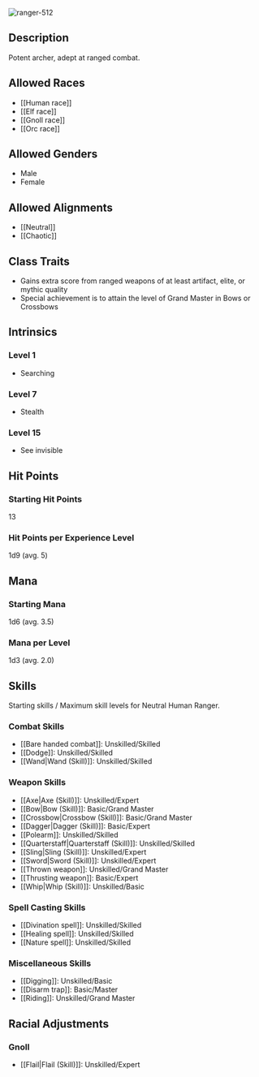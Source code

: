 ![ranger-512](https://github.com/hyvanmielenpelit/GnollHack/assets/16661034/dac012e9-5fae-4456-bef1-5c4f5ca77d18)


## Description
Potent archer, adept at ranged combat.


## Allowed Races
- [[Human race]]
- [[Elf race]]
- [[Gnoll race]]
- [[Orc race]]


## Allowed Genders
- Male
- Female


## Allowed Alignments
- [[Neutral]]
- [[Chaotic]]


## Class Traits
- Gains extra score from ranged weapons of at least artifact, elite, or mythic quality
- Special achievement is to attain the level of Grand Master in Bows or Crossbows


## Intrinsics
### Level 1
- Searching


### Level 7
- Stealth


### Level 15
- See invisible


## Hit Points
### Starting Hit Points


13


### Hit Points per Experience Level


1d9 (avg. 5)



## Mana
### Starting Mana


1d6 (avg. 3.5)


### Mana per Level


1d3 (avg. 2.0)



## Skills
Starting skills / Maximum skill levels for Neutral Human Ranger.


### Combat Skills 
* [[Bare handed combat]]: Unskilled/Skilled 
* [[Dodge]]: Unskilled/Skilled
* [[Wand|Wand (Skill)]]: Unskilled/Skilled 


### Weapon Skills 
* [[Axe|Axe (Skill)]]: Unskilled/Expert 
* [[Bow|Bow (Skill)]]: Basic/Grand Master
* [[Crossbow|Crossbow (Skill)]]: Basic/Grand Master
* [[Dagger|Dagger (Skill)]]: Basic/Expert 
* [[Polearm]]: Unskilled/Skilled 
* [[Quarterstaff|Quarterstaff (Skill)]]: Unskilled/Skilled 
* [[Sling|Sling (Skill)]]: Unskilled/Expert 
* [[Sword|Sword (Skill)]]: Unskilled/Expert 
* [[Thrown weapon]]: Unskilled/Grand Master
* [[Thrusting weapon]]: Basic/Expert 
* [[Whip|Whip (Skill)]]: Unskilled/Basic 


### Spell Casting Skills 
* [[Divination spell]]: Unskilled/Skilled
* [[Healing spell]]: Unskilled/Skilled
* [[Nature spell]]: Unskilled/Skilled


### Miscellaneous Skills
* [[Digging]]: Unskilled/Basic 
* [[Disarm trap]]: Basic/Master
* [[Riding]]: Unskilled/Grand Master


## Racial Adjustments
### Gnoll
- [[Flail|Flail (Skill)]]: Unskilled/Expert